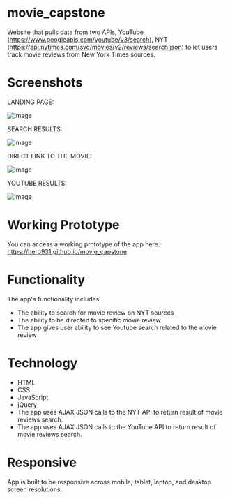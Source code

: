 # movie_capstone

Website that pulls data from two APIs, YouTube (https://www.googleapis.com/youtube/v3/search), NYT (https://api.nytimes.com/svc/movies/v2/reviews/search.json) to let users track movie reviews from New York Times sources.

# Screenshots

LANDING PAGE:

![image](https://user-images.githubusercontent.com/31460531/35476519-535ee380-037f-11e8-851f-ab75e745f2aa.png)


SEARCH RESULTS:

![image](https://user-images.githubusercontent.com/31460531/35476546-c79a4b22-037f-11e8-9a17-6bfc98e711f7.png)


DIRECT LINK TO THE MOVIE:

![image](https://user-images.githubusercontent.com/31460531/35476552-df58edfe-037f-11e8-915e-ea88ed8a15b8.png)


YOUTUBE RESULTS:

![image](https://user-images.githubusercontent.com/31460531/35476555-f6fcdd30-037f-11e8-9dc6-ef5ce1e68cdd.png)


# Working Prototype

You can access a working prototype of the app here: https://hero931.github.io/movie_capstone

# Functionality

The app's functionality includes:
* The ability to search for movie review on NYT sources
* The ability to be directed to specific movie review
* The app gives user ability to see Youtube search related to the movie review
 
# Technology

* HTML
* CSS
* JavaScript
* jQuery
* The app uses AJAX JSON calls to the NYT API to return result of movie reviews search.
* The app uses AJAX JSON calls to the YouTube API to return result of movie reviews search.
  
 # Responsive
  
 App is built to be responsive across mobile, tablet, laptop, and desktop screen resolutions.
 
 
